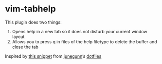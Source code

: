 # vim-tabhelp

This plugin does two things:

1. Opens help in a new tab so it does not disturb your current 
   window layout
1. Allows you to press  q  in files of the help filetype to delete 
   the buffer and close the tab

Inspired by [this snippet][snpt] from [junegunn][jg]’s 
[dotfiles][df]

[snpt]: https://github.com/junegunn/dotfiles/blob/5485496191a5413b9bf073ea0660ed97ccefc53d/vimrc#L1765
[jg]: https://github.com/junegunn
[df]: https://github.com/junegunn/dotfiles
